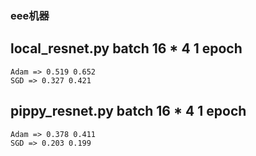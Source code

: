 ### eee机器
## local_resnet.py batch 16 * 4 1 epoch
    Adam => 0.519 0.652
    SGD => 0.327 0.421

## pippy_resnet.py batch 16 * 4 1 epoch
    Adam => 0.378 0.411
    SGD => 0.203 0.199